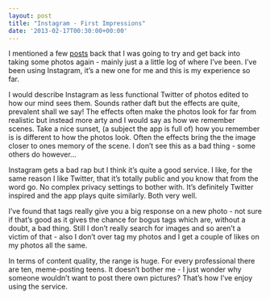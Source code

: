 ```yaml
---
layout: post
title: "Instagram - First Impressions"
date: '2013-02-17T00:30:00+00:00'
---
```

I mentioned a few [posts](/blog/2013/02/10/photos-revisited.html) back that I
was going to try and get back into taking some photos again - mainly just a a
little log of where I’ve been. I’ve been using Instagram, it’s a new one for me
and this is my experience so far.

I would describe Instagram as less functional Twitter of photos edited to how
our mind sees them. Sounds rather daft but the effects are quite, prevalent
shall we say! The effects often make the photos look for far from realistic but
instead more arty and I would say as how we remember scenes. Take a nice
sunset, (a subject the app is full of) how you remember is is different to how
the photos look. Often the effects bring the the image closer to ones memory of
the scene. I don’t see this as a bad thing - some others do however…

Instagram gets a bad rap but I think it’s quite a good service. I like, for the
same reason I like Twitter, that it’s totally public and you know that from the
word go. No complex privacy settings to bother with. It’s definitely Twitter
inspired and the app plays quite similarly. Both very well.

I’ve found that tags really give you a big response on a new photo - not sure
if that’s good as it gives the chance for bogus tags which are, without a
doubt, a bad thing. Still I don’t really search for images and so aren’t a
victim of that - also I don’t over tag my photos and I get a couple of likes
on my photos all the same.

In terms of content quality, the range is huge. For every professional there
are ten, meme-posting teens. It doesn’t bother me - I just wonder why someone
wouldn’t want to post there own pictures? That’s how I’ve enjoy using the
service.
